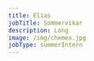 ```yaml
---
title: Elias
jobTitle: Sommervikar
description: Long
image: /img/chemex.jpg
jobType: summerIntern
---
```

